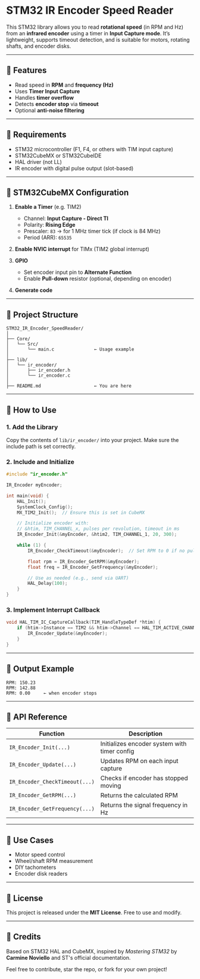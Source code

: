 # STM32 IR Encoder Speed Reader

This STM32 library allows you to read **rotational speed** (in RPM and Hz) from an **infrared encoder** using a timer in **Input Capture mode**. It’s lightweight, supports timeout detection, and is suitable for motors, rotating shafts, and encoder disks.

---

## 📌 Features

- Read speed in **RPM** and **frequency (Hz)**
- Uses **Timer Input Capture**
- Handles **timer overflow**
- Detects **encoder stop** via **timeout**
- Optional **anti-noise filtering**

---

## 🧰 Requirements

- STM32 microcontroller (F1, F4, or others with TIM input capture)
- STM32CubeMX or STM32CubeIDE
- HAL driver (not LL)
- IR encoder with digital pulse output (slot-based)

---

## 🔧 STM32CubeMX Configuration

1. **Enable a Timer** (e.g. TIM2)
    - Channel: **Input Capture - Direct TI**
    - Polarity: **Rising Edge**
    - Prescaler: `83` → for 1 MHz timer tick (if clock is 84 MHz)
    - Period (ARR): `65535`

2. **Enable NVIC interrupt** for TIMx (TIM2 global interrupt)

3. **GPIO**
    - Set encoder input pin to **Alternate Function**
    - Enable **Pull-down** resistor (optional, depending on encoder)

4. **Generate code**

---

## 📁 Project Structure

```
STM32_IR_Encoder_SpeedReader/
│
├── Core/
│   └── Src/
│       └── main.c               ← Usage example
│
├── lib/
│   └── ir_encoder/
│       ├── ir_encoder.h
│       └── ir_encoder.c
│
├── README.md                    ← You are here
```

---

## 🚀 How to Use

### 1. Add the Library

Copy the contents of `lib/ir_encoder/` into your project. Make sure the include path is set correctly.

### 2. Include and Initialize

```c
#include "ir_encoder.h"

IR_Encoder myEncoder;

int main(void) {
    HAL_Init();
    SystemClock_Config();
    MX_TIM2_Init();  // Ensure this is set in CubeMX

    // Initialize encoder with:
    // &htim, TIM_CHANNEL_x, pulses per revolution, timeout in ms
    IR_Encoder_Init(&myEncoder, &htim2, TIM_CHANNEL_1, 20, 300);

    while (1) {
        IR_Encoder_CheckTimeout(&myEncoder);  // Set RPM to 0 if no pulses

        float rpm = IR_Encoder_GetRPM(&myEncoder);
        float freq = IR_Encoder_GetFrequency(&myEncoder);

        // Use as needed (e.g., send via UART)
        HAL_Delay(100);
    }
}
```

### 3. Implement Interrupt Callback

```c
void HAL_TIM_IC_CaptureCallback(TIM_HandleTypeDef *htim) {
    if (htim->Instance == TIM2 && htim->Channel == HAL_TIM_ACTIVE_CHANNEL_1) {
        IR_Encoder_Update(&myEncoder);
    }
}
```

---

## 🧪 Output Example

```text
RPM: 150.23
RPM: 142.88
RPM: 0.00     ← when encoder stops
```

---

## 📘 API Reference

| Function | Description |
|----------|-------------|
| `IR_Encoder_Init(...)` | Initializes encoder system with timer config |
| `IR_Encoder_Update(...)` | Updates RPM on each input capture |
| `IR_Encoder_CheckTimeout(...)` | Checks if encoder has stopped moving |
| `IR_Encoder_GetRPM(...)` | Returns the calculated RPM |
| `IR_Encoder_GetFrequency(...)` | Returns the signal frequency in Hz |

---

## 🔁 Use Cases

- Motor speed control
- Wheel/shaft RPM measurement
- DIY tachometers
- Encoder disk readers

---

## 📜 License

This project is released under the **MIT License**. Free to use and modify.

---

## 🙌 Credits

Based on STM32 HAL and CubeMX, inspired by *Mastering STM32* by **Carmine Noviello** and ST's official documentation.

Feel free to contribute, star the repo, or fork for your own project!
